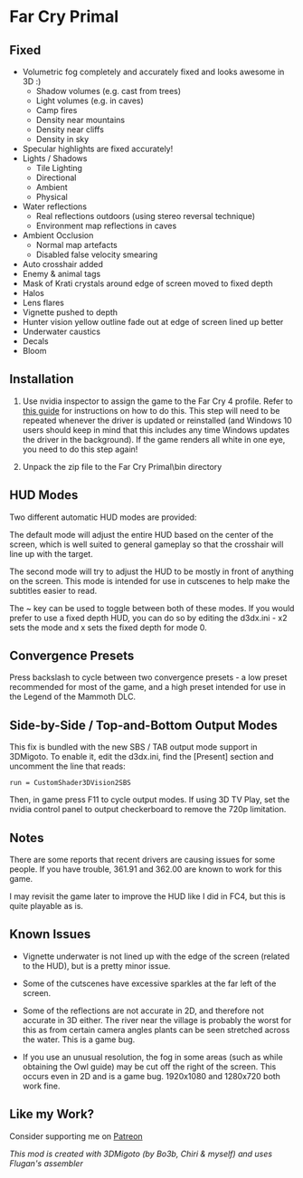 Far Cry Primal
==============

Fixed
-----
- Volumetric fog completely and accurately fixed and looks awesome in 3D :)
	- Shadow volumes (e.g. cast from trees)
	- Light volumes (e.g. in caves)
	- Camp fires
	- Density near mountains
	- Density near cliffs
	- Density in sky
- Specular highlights are fixed accurately!
- Lights / Shadows
	- Tile Lighting
	- Directional
	- Ambient
	- Physical
- Water reflections
	- Real reflections outdoors (using stereo reversal technique)
	- Environment map reflections in caves
- Ambient Occlusion
	- Normal map artefacts
	- Disabled false velocity smearing
- Auto crosshair added
- Enemy & animal tags
- Mask of Krati crystals around edge of screen moved to fixed depth
- Halos
- Lens flares
- Vignette pushed to depth
- Hunter vision yellow outline fade out at edge of screen lined up better
- Underwater caustics
- Decals
- Bloom

Installation
------------
1. Use nvidia inspector to assign the game to the Far Cry 4 profile. Refer to
   [this guide][1] for instructions on how to do this. This step will need to
   be repeated whenever the driver is updated or reinstalled (and Windows 10
   users should keep in mind that this includes any time Windows updates the
   driver in the background). If the game renders all white in one eye, you
   need to do this step again!

[1]: http://helixmod.blogspot.com/2013/03/how-to-change-3d-vision-profile-and.html

2. Unpack the zip file to the Far Cry Primal\bin directory

HUD Modes
---------
Two different automatic HUD modes are provided:

The default mode will adjust the entire HUD based on the center of the screen,
which is well suited to general gameplay so that the crosshair will line up
with the target.

The second mode will try to adjust the HUD to be mostly in front of anything on
the screen. This mode is intended for use in cutscenes to help make the
subtitles easier to read.

The ~ key can be used to toggle between both of these modes. If you would
prefer to use a fixed depth HUD, you can do so by editing the d3dx.ini - x2
sets the mode and x sets the fixed depth for mode 0.

Convergence Presets
-------------------
Press backslash to cycle between two convergence presets - a low preset
recommended for most of the game, and a high preset intended for use in the
Legend of the Mammoth DLC.

Side-by-Side / Top-and-Bottom Output Modes
------------------------------------------
This fix is bundled with the new SBS / TAB output mode support in 3DMigoto. To
enable it, edit the d3dx.ini, find the [Present] section and uncomment the line
that reads:

    run = CustomShader3DVision2SBS

Then, in game press F11 to cycle output modes. If using 3D TV Play, set the
nvidia control panel to output checkerboard to remove the 720p limitation.

Notes
-----
There are some reports that recent drivers are causing issues for some people.
If you have trouble, 361.91 and 362.00 are known to work for this game.

I may revisit the game later to improve the HUD like I did in FC4, but this is
quite playable as is.

Known Issues
------------
- Vignette underwater is not lined up with the edge of the screen (related to
  the HUD), but is a pretty minor issue.

- Some of the cutscenes have excessive sparkles at the far left of the screen.

- Some of the reflections are not accurate in 2D, and therefore not accurate in
  3D either. The river near the village is probably the worst for this as from
  certain camera angles plants can be seen stretched across the water. This is
  a game bug.

- If you use an unusual resolution, the fog in some areas (such as while
  obtaining the Owl guide) may be cut off the right of the screen. This occurs
  even in 2D and is a game bug. 1920x1080 and 1280x720 both work fine.

Like my Work?
-------------
Consider supporting me on [Patreon](https://www.patreon.com/DarkStarSword)

_This mod is created with 3DMigoto (by Bo3b, Chiri & myself) and uses Flugan's
assembler_
